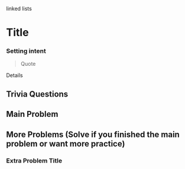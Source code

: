 linked lists

# Title

### Setting intent

> Quote

Details

## Trivia Questions

## Main Problem

## More Problems (Solve if you finished the main problem or want more practice)

### Extra Problem Title
